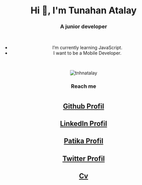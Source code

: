 <div align="center">
<h1> Hi 👋, I'm Tunahan Atalay </h1>


<h3>A junior developer</h3>

</br>

-  I’m currently learning JavaScript.
-  I want to be a Mobile Developer.
 
</br>

<p>
	<img src="https://github-readme-stats.vercel.app/api/top-langs?username=tnhnatalay&show_icons=true&locale=en&layout=compact" alt="tnhnatalay" />
</p>

<h3>Reach me</h3>

#
## [Github Profil](https://github.com/tnhnatalay)
## [LinkedIn Profil](https://www.linkedin.com/in/tnhnatalay/)
## [Patika Profil](https://app.patika.dev/tnhnatalay)
## [Twitter Profil](https://twitter.com/_monkgyatso)
## [Cv](cv/tunahan-atalay-cv.pdf)
#

</div>
